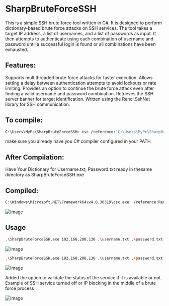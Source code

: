 # SharpBruteForceSSH
This is a simple SSH brute force tool written in C#. It is designed to perform dictionary-based brute force attacks on SSH services. The tool takes a target IP address, a list of usernames, and a list of passwords as input. It then attempts to authenticate using each combination of username and password until a successful login is found or all combinations have been exhausted.

## Features:

Supports multithreaded brute force attacks for faster execution.
Allows setting a delay between authentication attempts to avoid lockouts or rate limiting.
Provides an option to continue the brute force attack even after finding a valid username and password combination.
Retrieves the SSH server banner for target identification.
Written using the Renci.SshNet library for SSH communication.

## To compile:

```sh
C:\Users\MyPc\SharpBruteForceSSH> csc /reference:"C:\Users\MyPc\SharpBruteForceSSH\Renci.SshNet.dll" SharpBruteForceSSH.cs
```
make sure you already have you C# compiler configured in your PATH

## After Compilation:
Have Your Dictionary for Username.txt, Password.txt ready in thesame directory as SharpBruteForceSSH.exe

## Compiled:

```sh
C:\Windows\Microsoft.NET\Framework64\v4.0.30319\csc.exe  /reference:Renci.SshNet.dll /out:SharpBruteForceSSH.exe .\SharpBruteForceSSH.cs
```
![image](https://github.com/HernanRodriguez1/SharpBruteForceSSH/assets/66162160/90e4fc5b-cb89-43fb-ab35-912cd9037b3b)


## Usage
```sh
.\SharpBruteForceSSH.exe 192.168.200.130 .\username.txt .\password.txt -delay 2 -threads 5  
```
![image](https://github.com/HernanRodriguez1/SharpBruteForceSSH/assets/66162160/a0e09536-4db4-4a7a-952b-6dbf4be9022c)

```sh
.\SharpBruteForceSSH.exe 192.168.200.130 .\username.txt .\password.txt -delay 2 -threads 5  --continue
```
![image](https://github.com/HernanRodriguez1/SharpBruteForceSSH/assets/66162160/268719c4-4914-4197-8ff3-118688a9835b)

Added the option to validate the status of the service if it is available or not. Example of SSH service turned off or IP blocking in the middle of a brute force process

![image](https://github.com/HernanRodriguez1/SharpBruteForceSSH/assets/66162160/c8b76ebd-847b-49f9-8bb2-cfb112b85532)
